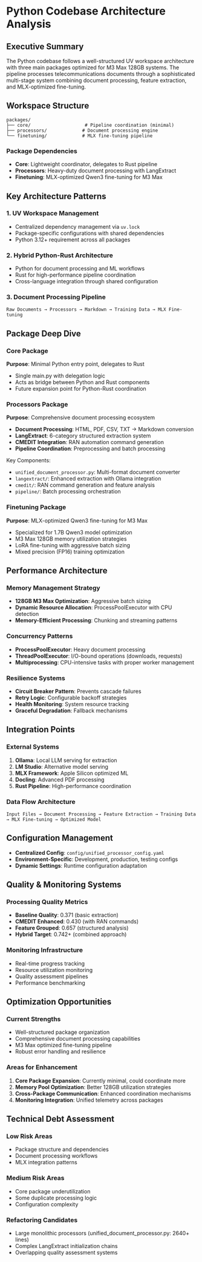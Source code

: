 # Python Codebase Architecture Analysis

## Executive Summary

The Python codebase follows a well-structured UV workspace architecture with three main packages optimized for M3 Max 128GB systems. The pipeline processes telecommunications documents through a sophisticated multi-stage system combining document processing, feature extraction, and MLX-optimized fine-tuning.

## Workspace Structure

```
packages/
├── core/                    # Pipeline coordination (minimal)
├── processors/             # Document processing engine
└── finetuning/             # MLX fine-tuning pipeline
```

### Package Dependencies
- **Core**: Lightweight coordinator, delegates to Rust pipeline
- **Processors**: Heavy-duty document processing with LangExtract
- **Finetuning**: MLX-optimized Qwen3 fine-tuning for M3 Max

## Key Architecture Patterns

### 1. UV Workspace Management
- Centralized dependency management via `uv.lock`
- Package-specific configurations with shared dependencies
- Python 3.12+ requirement across all packages

### 2. Hybrid Python-Rust Architecture
- Python for document processing and ML workflows
- Rust for high-performance pipeline coordination
- Cross-language integration through shared configuration

### 3. Document Processing Pipeline
```
Raw Documents → Processors → Markdown → Training Data → MLX Fine-tuning
```

## Package Deep Dive

### Core Package
**Purpose**: Minimal Python entry point, delegates to Rust
- Single main.py with delegation logic
- Acts as bridge between Python and Rust components
- Future expansion point for Python-Rust coordination

### Processors Package
**Purpose**: Comprehensive document processing ecosystem
- **Document Processing**: HTML, PDF, CSV, TXT → Markdown conversion
- **LangExtract**: 6-category structured extraction system
- **CMEDIT Integration**: RAN automation command generation
- **Pipeline Coordination**: Preprocessing and batch processing

Key Components:
- `unified_document_processor.py`: Multi-format document converter
- `langextract/`: Enhanced extraction with Ollama integration
- `cmedit/`: RAN command generation and feature analysis
- `pipeline/`: Batch processing orchestration

### Finetuning Package
**Purpose**: MLX-optimized Qwen3 fine-tuning for M3 Max
- Specialized for 1.7B Qwen3 model optimization
- M3 Max 128GB memory utilization strategies
- LoRA fine-tuning with aggressive batch sizing
- Mixed precision (FP16) training optimization

## Performance Architecture

### Memory Management Strategy
- **128GB M3 Max Optimization**: Aggressive batch sizing
- **Dynamic Resource Allocation**: ProcessPoolExecutor with CPU detection
- **Memory-Efficient Processing**: Chunking and streaming patterns

### Concurrency Patterns
- **ProcessPoolExecutor**: Heavy document processing
- **ThreadPoolExecutor**: I/O-bound operations (downloads, requests)
- **Multiprocessing**: CPU-intensive tasks with proper worker management

### Resilience Systems
- **Circuit Breaker Pattern**: Prevents cascade failures
- **Retry Logic**: Configurable backoff strategies  
- **Health Monitoring**: System resource tracking
- **Graceful Degradation**: Fallback mechanisms

## Integration Points

### External Systems
1. **Ollama**: Local LLM serving for extraction
2. **LM Studio**: Alternative model serving
3. **MLX Framework**: Apple Silicon optimized ML
4. **Docling**: Advanced PDF processing
5. **Rust Pipeline**: High-performance coordination

### Data Flow Architecture
```
Input Files → Document Processing → Feature Extraction → Training Data → MLX Fine-tuning → Optimized Model
```

## Configuration Management
- **Centralized Config**: `config/unified_processor_config.yaml`
- **Environment-Specific**: Development, production, testing configs
- **Dynamic Settings**: Runtime configuration adaptation

## Quality & Monitoring Systems

### Processing Quality Metrics
- **Baseline Quality**: 0.371 (basic extraction)
- **CMEDIT Enhanced**: 0.430 (with RAN commands)
- **Feature Grouped**: 0.657 (structured analysis)
- **Hybrid Target**: 0.742+ (combined approach)

### Monitoring Infrastructure
- Real-time progress tracking
- Resource utilization monitoring
- Quality assessment pipelines
- Performance benchmarking

## Optimization Opportunities

### Current Strengths
- Well-structured package organization
- Comprehensive document processing capabilities
- M3 Max optimized fine-tuning pipeline
- Robust error handling and resilience

### Areas for Enhancement
1. **Core Package Expansion**: Currently minimal, could coordinate more
2. **Memory Pool Optimization**: Better 128GB utilization strategies
3. **Cross-Package Communication**: Enhanced coordination mechanisms
4. **Monitoring Integration**: Unified telemetry across packages

## Technical Debt Assessment

### Low Risk Areas
- Package structure and dependencies
- Document processing workflows
- MLX integration patterns

### Medium Risk Areas
- Core package underutilization
- Some duplicate processing logic
- Configuration complexity

### Refactoring Candidates
- Large monolithic processors (unified_document_processor.py: 2640+ lines)
- Complex LangExtract initialization chains
- Overlapping quality assessment systems